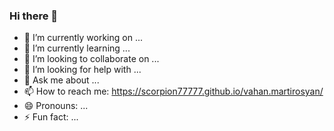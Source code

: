 ### Hi there 👋



- 🔭 I’m currently working on ...
- 🌱 I’m currently learning ...
- 👯 I’m looking to collaborate on ...
- 🤔 I’m looking for help with ...
- 💬 Ask me about ...
- 📫 How to reach me: https://scorpion77777.github.io/vahan.martirosyan/
- 😄 Pronouns: ...
- ⚡ Fun fact: ...


